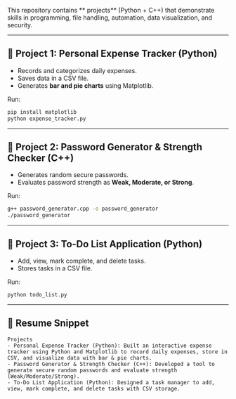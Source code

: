  

This repository contains ** projects** (Python + C++) that demonstrate skills in programming, file handling, automation, data visualization, and security.

---

## 📌 Project 1: Personal Expense Tracker (Python)
- Records and categorizes daily expenses.
- Saves data in a CSV file.
- Generates **bar and pie charts** using Matplotlib.

Run:
```bash
pip install matplotlib
python expense_tracker.py
```

---

## 📌 Project 2: Password Generator & Strength Checker (C++)
- Generates random secure passwords.
- Evaluates password strength as **Weak, Moderate, or Strong**.

Run:
```bash
g++ password_generator.cpp -o password_generator
./password_generator
```

---

## 📌 Project 3: To-Do List Application (Python)
- Add, view, mark complete, and delete tasks.
- Stores tasks in a CSV file.

Run:
```bash
python todo_list.py
```

---

## 📄 Resume Snippet
```
Projects
- Personal Expense Tracker (Python): Built an interactive expense tracker using Python and Matplotlib to record daily expenses, store in CSV, and visualize data with bar & pie charts.
- Password Generator & Strength Checker (C++): Developed a tool to generate secure random passwords and evaluate strength (Weak/Moderate/Strong).
- To-Do List Application (Python): Designed a task manager to add, view, mark complete, and delete tasks with CSV storage.
```
